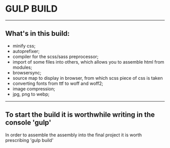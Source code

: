 # GULP BUILD
---
## What's in this build:

- minify css;
- autoprefixer;
- compiler for the scss/sass preprocessor;
- import of some files into others, which allows you to assemble html from modules;
- browsersync;
- source map to display in browser, from which scss piece of css is taken
- converting fonts from ttf to woff and woff2;
- image compression;
- jpg, png to webp;
---
To start the build it is worthwhile writing in the console 'gulp'
---
In order to assemble the assembly into the final project it is worth prescribing 'gulp build'
